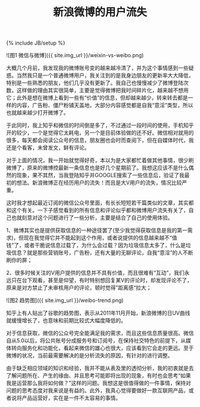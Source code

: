 ﻿---
layout: post
title: 新浪微博的用户流失
description: "新浪微博的用户流失"
category: 随笔 
tags: [微博, 微信, 用户流失, 信息过载]
---
{% include JB/setup %}

![图1 微信与微博]({{ site.img_url }}/weixin-vs-weibo.png)

大概几个月前，我发现我的微博账号变的越来越冷清了，并为这个事情感到一些疑惑。当然我只是一个普通微博用户，我关注到的是我身边朋友的更新率大大降低，特别是一些熟悉的朋友，他们几乎没有更新了。我自己也慢慢减少了微博登陆次数，这样做的理由其实很简单，主要是觉得微博把我时间碎片化，越来越不想用它；此外是想在微博上看到一些有“价值”的信息，但却越来越少，转来转去都是一样的内容，广告粉、僵尸粉铺天盖地，大部分内容感觉都是自我“意淫”类型，所以也就越来越少打开微博了。

于此同时，我上知乎和微信的时间倒是多了，不过通过一段时间的使用，手机知乎开的较少，一个是觉得它太耗电，另一个是目前体验做的还不好。微信相对就用的很多，每天都会阅读公众号的信息，朋友圈也会时而查阅下，但在自媒体时代，我还是个看客，未曾发文，鲜有评论。

对于上面的情况，我一开始就觉得好奇，本以为是大家都忙着做其他事情，很少刷微博了，原来的微博控最新一条信息也是好几个星期前了。我想这应该不是什么偶然的现象，果不其然，当我登陆知乎并GOOGLE搜索了一些信息后，验证了我最初的想法。新浪微博正在经历用户的流失！而且是大V用户的流失，情况比较严重。

这时我才想起最近订阅的微信公众号里面，有长长短短若干篇类似的文章，其实都和这个有关。一下子感觉看到的所有信息和评论似乎都和微博用户流失有关了，自己也就刻意对这个问题进行了一些分析，主要是结合了自己的使用体验。

1、微博其实也是提供获取信息的一种途径罢了(至少我觉得获取信息是我的第一需求)，但现在我觉得它并不能起到这个作用，或者说提供的信息越来越不“值钱”了，或者干脆说信息过载了，为什么会过载？因为垃圾信息太多了，什么是垃圾信息？就是那些营销账号，广告粉，还有大量的无聊评论，自我“意淫”的人不断刷你的屏；

2、很多时候关注的V用户提供的信息并不具有价值，而且很难有“互动”，我们永远只在台下观看，甚至是仰望，有时特别想回复某V的评论时，却发现评论不了，原来是对方禁止了未审核用户的评论，顿时觉得”距离感“拉大；

![图2 趋势图]({{ site.img_url }}/weibo-trend.png)

知乎上有人贴出了谷歌的趋势图，表示从2011年11月开始，新浪微博的日UV曲线就缓慢增长了，也意味和前期比较式大幅度降低的。

对于信息获取，微信的公众号完全能满足我的需求，而且这些信息质量很高。微信自从5.0以后，将公共账号分成服务号和订阅号，在保持社交特色的前提下，从媒体转向服务化和功能化，看起来微信的雄心也很大，应该看到它会走的更远。至于微博的状况，当前最需要解决的是分析流失的原因，有针对的进行调整。

由于缺乏相应领域的知识和经验，我并不能从表及里的透彻分析，我的初衷就是去了解问题所在、产生的缘由、并且思考可能即将出现的现象，有时也会思考“如果我是运营那么我将如何做？”这样的问题。我想这是很值得做的一件事情，保持对问题的思考态度对我来说是有益的。此外，我真心觉得要做好一款互联网产品，或者说将产品运营好，实在是一件不太容易的事情。
